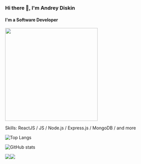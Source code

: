 ### Hi there 👋, I'm Andrey Diskin
#### I'm a Software Developer

<img src="https://cdn.dribbble.com/users/1162077/screenshots/3848914/programmer.gif" width="300"/>

Skills: ReactJS / JS / Node.js / Express.js / MongoDB / and more
  

 ![Top Langs](https://github-readme-stats.vercel.app/api/top-langs/?username=andreydiskin&hide=javascript,css,scss,html&theme=tokyonight)

![GitHub stats](https://github-readme-stats.vercel.app/api?username=andreydiskin&show_icons=true)  


<div style="display: flex; flex-direction: row;">
 <img class="img" src="https://github-readme-stats.vercel.app/api?username=andreydiskin&show_icons=true&theme=radical" />
 <img class="img" src="https://github-readme-stats.vercel.app/api/top-langs/?username=andreydiskin&theme=radical&layout=compact" />
</div>





